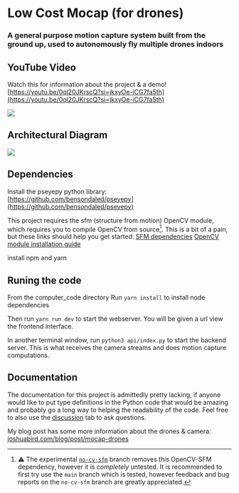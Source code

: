 # Low Cost Mocap (for drones)

### A general purpose motion capture system built from the ground up, used to autonomously fly multiple drones indoors

## YouTube Video
Watch this for information about the project & a demo!
[https://youtu.be/0ql20JKrscQ?si=jkxyOe-iCG7fa5th](https://youtu.be/0ql20JKrscQ?si=jkxyOe-iCG7fa5th)

[<img src="https://github.com/jyjblrd/Mocap-Drones/blob/main/images/thumbnail.png">]([https://link-to-your-URL/](https://youtu.be/0ql20JKrscQ?si=jkxyOe-iCG7fa5th))

## Architectural Diagram
![](https://github.com/jyjblrd/Mocap-Drones/blob/main/images/architecture.png?raw=true)

## Dependencies
Install the pseyepy python library: [https://github.com/bensondaled/pseyepy](https://github.com/bensondaled/pseyepy)

This project requires the sfm (structure from motion) OpenCV module, which requires you to compile OpenCV from source[^1]. This is a bit of a pain, but these links should help you get started: [SFM dependencies](https://docs.opencv.org/4.x/db/db8/tutorial_sfm_installation.html) [OpenCV module installation guide](https://github.com/opencv/opencv_contrib/blob/master/README.md)

[^1]: ⚠️ The experimental [`no-cv-sfm`](https://github.com/jyjblrd/Low-Cost-Mocap/tree/no-cv-sfm) branch removes this OpenCV-SFM dependency, however it is *completely* untested. It is recommended to first try use the `main` branch which is tested, however feedback and bug reports on the `no-cv-sfm` branch are greatly appreciated. 

install npm and yarn

## Runing the code

From the computer_code directory Run `yarn install` to install node dependencies 

Then run `yarn run dev` to start the webserver. You will be given a url view the frontend interface.

In another terminal window, run `python3 api/index.py` to start the backend server. This is what receives the camera streams and does motion capture computations.

## Documentation
The documentation for this project is admittedly pretty lacking, if anyone would like to put type definitions in the Python code that would be amazing and probably go a long way to helping the readability of the code. Feel free to also use the [discussion](https://github.com/jyjblrd/Mocap-Drones/discussions) tab to ask questions.

My blog post has some more information about the drones & camera: [joshuabird.com/blog/post/mocap-drones](https://joshuabird.com/blog/post/mocap-drones)
